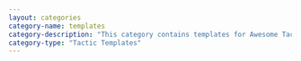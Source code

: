 ```yaml
---
layout: categories
category-name: templates
category-description: "This category contains templates for Awesome Tactics and Dark Tactics."
category-type: "Tactic Templates"
---
```

